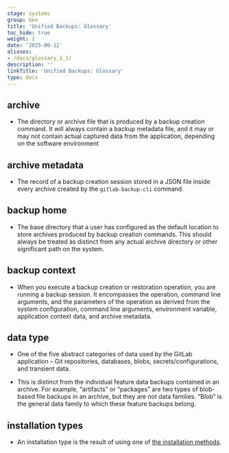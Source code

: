 ```yaml
---
stage: systems
group: Geo
title: 'Unified Backups: Glossary'
toc_hide: true
weight: 2
date: '2025-06-12'
aliases:
- /docs/glossary_1_1/
description: ''
linkTitle: 'Unified Backups: Glossary'
type: docs
---
```


## archive

- The directory or archive file that is produced by a backup creation command. It will always contain a backup metadata file, and it may or may not contain actual captured data from the application, depending on the software environment

## archive metadata

- The record of a backup creation session stored in a JSON file inside every archive created by the `gitlab-backup-cli` command

## backup home

- The base directory that a user has configured as the default location to store archives produced by backup creation commands. This should always be treated as distinct from any actual archive directory or other significant path on the system.

## backup context

- When you execute a backup creation or restoration operation, you are running a backup session. It encompasses the operation, command line arguments, and the parameters of the operation as derived from the system configuration, command line arguments, environment variable, application context data, and archive metadata.

## data type

- One of the five abstract categories of data used by the GitLab application – Git repositories, databases, blobs, secrets/configurations, and transient data.

- This is distinct from the individual feature data backups contained in an archive. For example, “artifacts” or “packages” are two types of blob-based file backups in an archive, but they are not data families. “Blob” is the general data family to which these feature backups belong.

## installation types

- An installation type is the result of using one of [the installation methods](https://docs.gitlab.com/ee/install/install_methods.html).
